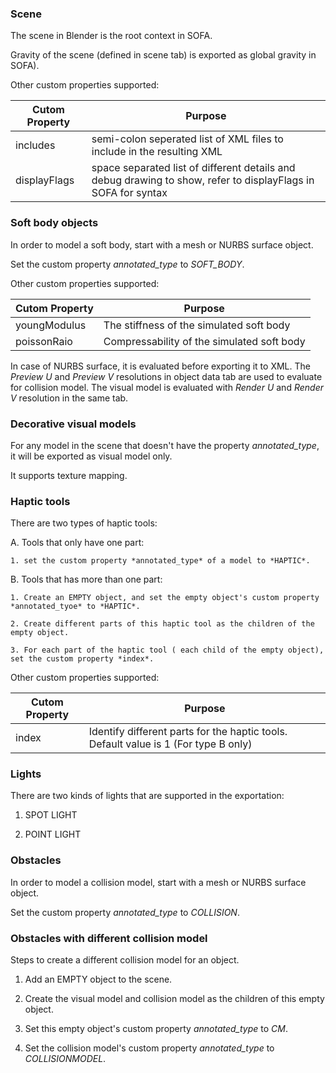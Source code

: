 ### Scene 
The scene in Blender is the root context in SOFA. 

Gravity of the scene (defined in scene tab) is exported as global gravity in SOFA). 

Other custom properties supported:

|Cutom Property| Purpose |
|--------------| ------------------------------------------|
| includes | semi-colon seperated list of XML files to include in the resulting XML |
| displayFlags | space separated list of different details and debug drawing to show, refer to displayFlags in SOFA for syntax |

### Soft body objects
In order to model a soft body, start with a mesh or NURBS surface object. 

Set the custom property *annotated_type* to *SOFT_BODY*. 

Other custom properties supported:

|Cutom Property| Purpose |
|--------------| ------------------------------------------|
| youngModulus |  The stiffness of the simulated soft body |
| poissonRaio  |  Compressability of the simulated soft body |

In case of NURBS surface, it is evaluated before exporting it to XML. The *Preview U* and *Preview V* resolutions 
in object data tab are used to evaluate for collision model. The visual model is evaluated with *Render U* and *Render V* 
resolution in the same tab.

### Decorative visual models
For any model in the scene that doesn't have the property *annotated_type*, it will be exported as visual model only.

It supports texture mapping.

### Haptic tools
There are two types of haptic tools:

A. Tools that only have one part:

	1. set the custom property *annotated_type* of a model to *HAPTIC*.

B. Tools that has more than one part:

	1. Create an EMPTY object, and set the empty object's custom property *annotated_tyoe* to *HAPTIC*.
	
	2. Create different parts of this haptic tool as the children of the empty object.
	
	3. For each part of the haptic tool ( each child of the empty object), set the custom property *index*.

Other custom properties supported:

|Cutom Property| Purpose |
|--------------| ------------------------------------------|
| index |  Identify different parts for the haptic tools. Default value is 1 (For type B only) |

### Lights
There are two kinds of lights that are supported in the exportation:

1. SPOT LIGHT

2. POINT LIGHT 

### Obstacles
In order to model a collision model, start with a mesh or NURBS surface object. 

Set the custom property *annotated_type* to *COLLISION*. 

### Obstacles with different collision model
Steps to create a different collision model for an object.

1. Add an EMPTY object to the scene.

2. Create the visual model and collision model as the children of this empty object.

3. Set this empty object's custom property *annotated_type* to *CM*.

4. Set the collision model's custom property *annotated_type* to *COLLISIONMODEL*.

